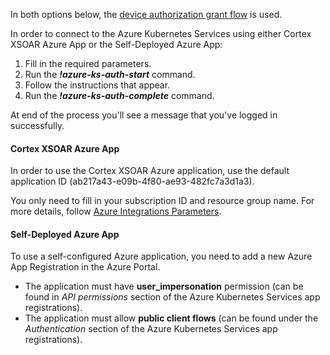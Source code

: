 In both options below, the [device authorization grant flow](https://docs.microsoft.com/en-us/azure/active-directory/develop/v2-oauth2-device-code) is used.

In order to connect to the Azure Kubernetes Services using either Cortex XSOAR Azure App or the Self-Deployed Azure App:
1. Fill in the required parameters.
2. Run the ***!azure-ks-auth-start*** command. 
3. Follow the instructions that appear.
4. Run the ***!azure-ks-auth-complete*** command.

At end of the process you'll see a message that you've logged in successfully. 

#### Cortex XSOAR Azure App

In order to use the Cortex XSOAR Azure application, use the default application ID (ab217a43-e09b-4f80-ae93-482fc7a3d1a3).

You only need to fill in your subscription ID and resource group name. For more details, follow [Azure Integrations Parameters](https://xsoar.pan.dev/docs/reference/articles/microsoft-integrations---authentication#azure-integrations-params).

#### Self-Deployed Azure App

To use a self-configured Azure application, you need to add a new Azure App Registration in the Azure Portal.

* The application must have **user_impersonation** permission (can be found in *API permissions* section of the Azure Kubernetes Services app registrations).
* The application must allow **public client flows** (can be found under the *Authentication* section of the Azure Kubernetes Services app registrations).
